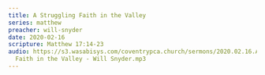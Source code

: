 ```yaml
---
title: A Struggling Faith in the Valley
series: matthew
preacher: will-snyder
date: 2020-02-16
scripture: Matthew 17:14-23
audio: https://s3.wasabisys.com/coventrypca.church/sermons/2020.02.16.A A Struggling
  Faith in the Valley - Will Snyder.mp3
---
```

